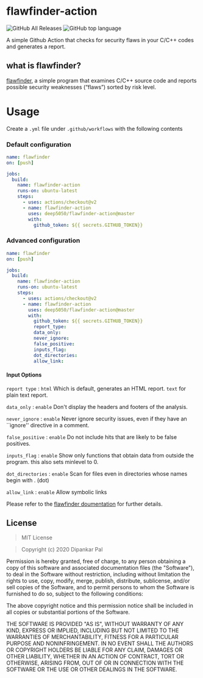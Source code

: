 # flawfinder-action

<img alt="GitHub All Releases" src="https://img.shields.io/github/downloads/deep5050/flawfinder-action/total?style=flat-square">  <img alt="GitHub top language" src="https://img.shields.io/github/languages/top/deep5050/flawfinder-action?style=flat-square">

A simple Github Action that checks for security flaws in your C/C++ codes and generates a report.

## what is flawfinder?
[flawfinder](http://doc.gnu-darwin.org/flawfinder/), a simple program that examines C/C++ source code and reports possible security weaknesses (“flaws”) sorted by risk level.

# Usage
Create a ``.yml`` file under ``.github/workflows`` with the following contents
### Default configuration

```yml
name: flawfinder
on: [push]

jobs:
  build:
    name: flawfinder-action
    runs-on: ubuntu-latest
    steps:
      - uses: actions/checkout@v2
      - name: flawfinder-action 
        uses: deep5050/flawfinder-action@master
        with:
          github_token: ${{ secrets.GITHUB_TOKEN}}
```

### Advanced configuration
```yml
name: flawfinder
on: [push]

jobs:
  build:
    name: flawfinder-action
    runs-on: ubuntu-latest
    steps:
      - uses: actions/checkout@v2
      - name: flawfinder-action 
        uses: deep5050/flawfinder-action@master
        with:
          github_token: ${{ secrets.GITHUB_TOKEN}}
          report_type:
          data_only:
          never_ignore:
          false_positive:
          inputs_flag:
          dot_directories:
          allow_link:
```

#### Input Options
``report type`` : ``html`` Which is default, generates an HTML report. ``text`` for plain text report.

``data_only`` : ``enable`` Don't display the headers and footers of the analysis.

``never_ignore`` : ``enable`` Never ignore security issues, even if they have an ``ignore'' directive in a comment.

``false_positive`` : ``enable`` Do not include hits that are likely to be false  positives.

``inputs_flag`` : ``enable`` Show only functions that obtain data from outside the program. this also sets minlevel to 0.

``dot_directories`` : ``enable`` Scan for files even in directories whose names begin with . (dot) 

``allow_link`` : ``enable`` Allow symbolic links

Please refer to the [flawfinder doumentation](http://doc.gnu-darwin.org/flawfinder/) for further details.

## License

>MIT License

>Copyright (c) 2020 Dipankar Pal

Permission is hereby granted, free of charge, to any person obtaining a copy
of this software and associated documentation files (the "Software"), to deal
in the Software without restriction, including without limitation the rights
to use, copy, modify, merge, publish, distribute, sublicense, and/or sell
copies of the Software, and to permit persons to whom the Software is
furnished to do so, subject to the following conditions:

The above copyright notice and this permission notice shall be included in all
copies or substantial portions of the Software.

THE SOFTWARE IS PROVIDED "AS IS", WITHOUT WARRANTY OF ANY KIND, EXPRESS OR
IMPLIED, INCLUDING BUT NOT LIMITED TO THE WARRANTIES OF MERCHANTABILITY,
FITNESS FOR A PARTICULAR PURPOSE AND NONINFRINGEMENT. IN NO EVENT SHALL THE
AUTHORS OR COPYRIGHT HOLDERS BE LIABLE FOR ANY CLAIM, DAMAGES OR OTHER
LIABILITY, WHETHER IN AN ACTION OF CONTRACT, TORT OR OTHERWISE, ARISING FROM,
OUT OF OR IN CONNECTION WITH THE SOFTWARE OR THE USE OR OTHER DEALINGS IN THE
SOFTWARE.
